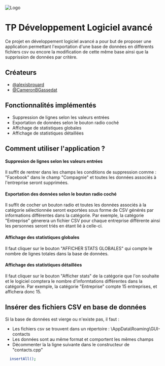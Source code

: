 
![Logo](https://cdn-images-1.medium.com/fit/t/1600/480/1*qtAvxb9Oz-9d3IIs_W1tcQ.png)


# TP Développement Logiciel avancé

Ce projet en développement logiciel avancé a pour but de proposer une application
permettant l'exportation d'une base de données en différents fichiers csv ou encore
la modification de cette même base ainsi que la supprission de données par critère.


## Créateurs

- [@alexisbrouard](https://github.com/alexisbrouard)
- [@CameronBGassedat](https://github.com/CameronBGassedat)




## Fonctionnalités implémentés

- Suppression de lignes selon les valeurs entrées
- Exportation de données selon le bouton radio coché
- Affichage de statistiques globales
- Affichage de statistiques détaillées


## Comment utiliser l'application ?

#### Suppresion de lignes selon les valeurs entrées

Il suffit de rentrer dans les champs les conditions de suppression comme :
"Facebook" dans le champ "Compagnie" et toutes les données associés à l'entreprise
seront supprimées.

#### Exportation des données selon le bouton radio coché

Il suffit de cocher un bouton radio et toutes les données associés à la catégorie
sélectionnée seront exportées sous forme de CSV générés par informations différentes
dans la catégorie. Par exemple, la catégorie "Entreprise" génerera un fichier CSV
pour chaque entreprise différente ainsi les personnes seront triés en étant lié à celle-ci.

#### Affichage des statistiques globales

Il faut cliquer sur le bouton "AFFICHER STATS GLOBALES" qui compte le nombre de lignes
totales dans la base de données.

#### Affichage des statistiques détaillées

Il faut cliquer sur le bouton "Afficher stats" de la catégorie que l'on souhaite et
le logiciel comptera le nombre d'informtations différentes dans la catégorie. Par
exemple, la catégorie "Entreprise" compte 15 entreprises, et affichera donc 15.

## Insérer des fichiers CSV en base de données

Si la base de données est vierge ou n'existe pas, il faut :
- Les fichiers csv se trouvent dans un répertoire : \AppData\Roaming\GUI-contacts
- Les données sont au même format et comportent les mêmes champs
- Décommenter la la ligne suivante dans le constructeur de "contacts.cpp"

```bash
  insertAll();
```

